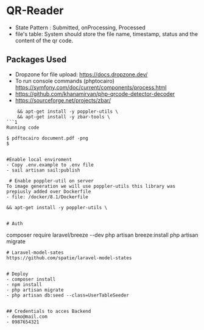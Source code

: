 # QR-Reader
- State Pattern : Submitted, onProcessing, Processed
- file's table: System should store the file name, timestamp, status and the content of the qr code.

## Packages Used 
- Dropzone for file upload: https://docs.dropzone.dev/
- To run console commands (phptocairo) https://symfony.com/doc/current/components/process.html
- https://github.com/khanamiryan/php-qrcode-detector-decoder
- https://sourceforge.net/projects/zbar/

```
    && apt-get install -y poppler-utils \
    && apt-get install -y zbar-tools \   
```1
Running code
```
    $ pdftocairo document.pdf -png 
    $ 
```

#Enable local enviroment
- Copy .env.example to .env file
- sail artisan sail:publish

 # Enable poppler-util on server
To image generation we will use poppler-utils this library was prepiusly added over Dockerfile
- file: /docker/8.1/Dockerfile
```
    && apt-get install -y poppler-utils \
```

# Auth
```
composer require laravel/breeze --dev
php artisan breeze:install
php artisan migrate
```
# Laravel-model-sates
https://github.com/spatie/laravel-model-states


# Deploy 
- composer install
- npm install
- php artisan migrate
- php artisan db:seed --class=UserTableSeeder


## Credentials to acces Backend
- demo@mail.com
- 0987654321

